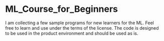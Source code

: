 # ML_Course_for_Beginners
I am collecting a few sample programs for new learners for the ML. Feel free to learn and use under the terms of the license. The code is designed to be used in the product environment and should be used as is. 
